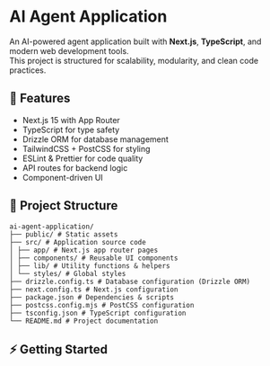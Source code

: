 
# AI Agent Application

An AI-powered agent application built with **Next.js**, **TypeScript**, and modern web development tools.  
This project is structured for scalability, modularity, and clean code practices.

## 🚀 Features
- Next.js 15 with App Router
- TypeScript for type safety
- Drizzle ORM for database management
- TailwindCSS + PostCSS for styling
- ESLint & Prettier for code quality
- API routes for backend logic
- Component-driven UI

## 📂 Project Structure
```
ai-agent-application/
├── public/ # Static assets
├── src/ # Application source code
│ ├── app/ # Next.js app router pages
│ ├── components/ # Reusable UI components
│ ├── lib/ # Utility functions & helpers
│ └── styles/ # Global styles
├── drizzle.config.ts # Database configuration (Drizzle ORM)
├── next.config.ts # Next.js configuration
├── package.json # Dependencies & scripts
├── postcss.config.mjs # PostCSS configuration
├── tsconfig.json # TypeScript configuration
└── README.md # Project documentation

```


## ⚡️ Getting Started
